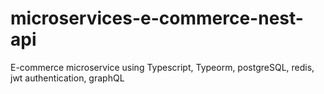 # microservices-e-commerce-nest-api
E-commerce microservice using Typescript, Typeorm, postgreSQL, redis, jwt authentication, graphQL
